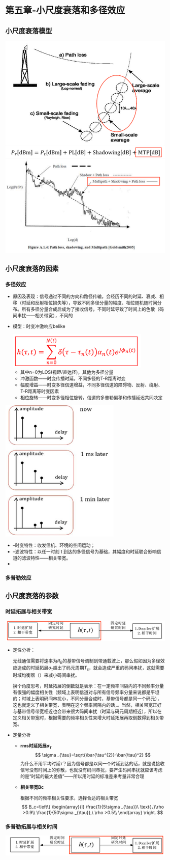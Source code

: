 # 第五章-小尺度衰落和多径效应

## 小尺度衰落模型



<img src="picture/image-20250526151619845.png" alt="image-20250526151619845" style="zoom:67%;" />

<img src="picture/image-20250526151653434.png" alt="image-20250526151653434" style="zoom:50%;" />

<img src="picture/image-20250526151738055.png" alt="image-20250526151738055" style="zoom:67%;" />

## 小尺度衰落的因素

### 多径效应

- 原因及表现：信号通过不同的方向和路径传输，会经历不同的时延、衰减、相移（时延和反射相位损失等），导致不同多径分量的幅度、相位随机随时间分布。所有多径分量合成后成为了接收信号，不同时延导致了时间上的色散（码间串扰——相关带宽），不同的

- 模型：时变冲激响应belike

  <img src="picture/image-20250526164324643.png" alt="image-20250526164324643" style="zoom:67%;" />

  - 其中n=0为LOS(视距/直达径)，其他为多径分量
  - 冲激函数——时变传播时延，不同多径的T-R距离时变
  - 幅度增益——时变多径信道增益，不同多径信道的障碍物、反射、绕射、T-R距离等时变因素
  - 相位旋转——时变多径相位旋转，信道的多普勒偏移和传播延迟共同决定



<img src="picture/image-20250526163919475.png" alt="image-20250526163919475" style="zoom:67%;" />

- –时变特性：收发信机、环境的空间运动；
- –滤波特性：以任一时刻 t 到达的多径信号为基础，其幅度和时延联合影响信道的滤波特性——相关带宽。
- 

### 多普勒效应

## 小尺度衰落的参数

### 时延拓展与相关带宽

<img src="picture/image-20250526165555279.png" alt="image-20250526165555279" style="zoom:67%;" />

- 定性分析：

  无线通信需要将速率为$R_B$的基带信号调制到带通载波上，那么假如因为多径效应造成的时延拓展$\sigma_\tau$超出了码元周期$T_s$，就会造成严重的码间串扰，这就需要时域均衡器（）来减小码间串扰。

  换个角度思考，时延拓展的倒数就是表示：在一定频率间隔内的不同频率分量有很强的幅度相关性（频域上表明信道对与所有信号频率分量来说都是平坦的；时域上表明码间串扰小，不同分量合成时，基带信号都是同一个码元），这也就定义了相关带宽，表明在这个频率间隔内的话，。当然，相关带宽正好与基带信号带宽相近也会带来很大码间串扰（时延与码元周期相近），所以在定义相关带宽时，根据需要的频率相关性来增大时延拓展再取倒数得到相关带宽。

- 定量分析

  - **rms时延拓展$\sigma_{\tau}$**
    $$
    \sigma _{\tau}=\sqrt{\bar{\tau^{2}}-\bar{\tau}^2}
    $$
    为什么不用平均时延$\bar{\tau}$？因为信号都是以同一个时延到达的话，就是说接收信号没有时间上的弥散，也就没有码间串扰，要产生码间串扰就应该考虑的是“时延的最大差值”——所以用时延的标准差来考量非常合理

  - **相关带宽Bc**

    根据不同的频率相关性要求，选择合适的相关带宽
    $$
    B_c=\left\{ \begin{array}{l}
    	\frac{1}{5\sigma _{\tau}}\ \text{，}\rho >0.9\\
    	\frac{1}{50\sigma _{\tau}},\ \rho >0.5\\
    \end{array} \right.
    $$

### 多普勒拓展与相关时间

<img src="picture/image-20250526165638590.png" alt="image-20250526165638590" style="zoom:67%;" />